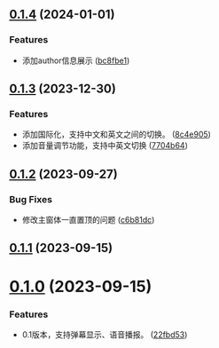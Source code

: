 ## [0.1.4](https://github.com/liuxian496/iceborne/compare/v0.1.3...v0.1.4) (2024-01-01)


### Features

* 添加author信息展示 ([bc8fbe1](https://github.com/liuxian496/iceborne/commit/bc8fbe19944c04e05cbeb114d96f4d05f0a9052a))



## [0.1.3](https://github.com/liuxian496/iceborne/compare/v0.1.2...v0.1.3) (2023-12-30)


### Features

* 添加国际化，支持中文和英文之间的切换。 ([8c4e905](https://github.com/liuxian496/iceborne/commit/8c4e9057751c49ae4c98a339585cfe34e6f1854f))
* 添加音量调节功能，支持中英文切换 ([7704b64](https://github.com/liuxian496/iceborne/commit/7704b6479b110e9a61b22964202b96c30da6eb29))



## [0.1.2](https://github.com/liuxian496/iceborne/compare/v0.1.1...v0.1.2) (2023-09-27)


### Bug Fixes

* 修改主窗体一直置顶的问题 ([c6b81dc](https://github.com/liuxian496/iceborne/commit/c6b81dcdc9ec54264ee412ff5682a10e27140763))



## [0.1.1](https://github.com/liuxian496/iceborne/compare/v0.1.0...v0.1.1) (2023-09-15)



# [0.1.0](https://github.com/liuxian496/iceborne/compare/22fbd538e2564e5caca893d7d6d4396fdf80075b...v0.1.0) (2023-09-15)


### Features

* 0.1版本，支持弹幕显示、语音播报。 ([22fbd53](https://github.com/liuxian496/iceborne/commit/22fbd538e2564e5caca893d7d6d4396fdf80075b))



